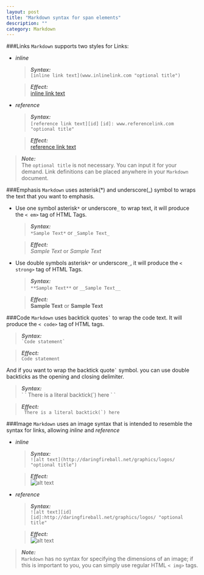 ```yaml
---
layout: post
title: "Markdown syntax for span elements"
description: ""
category: Markdown
---
```


###Links
`Markdown` supports two styles for Links:  

- *inline* 
	> ***Syntax:***  
	> `[inline link text](www.inlinelink.com "optional title")`

    > ***Effect:***  
    >[inline link text](www.inlinelink.com "optional title")
	
<!--more-->
- *reference*
   > ***Syntax:***  
   > `[reference link text][id]`
   > `[id]: www.referencelink.com "optional title"`

   >***Effect:***  
   >[reference link text][1]

>***Note:***  
>The `optional title` is not necessary.  You can input it for your demand.
>Link definitions can be placed anywhere in your `Markdown` document.

[1]: www.referencelink.com "optional title" 


###Emphasis
`Markdown` uses asterisk(*) and underscore(_) symbol to wraps the text that you want to emphasis.  

- Use one symbol asterisk`*` or underscore`_` to wrap text, it will produce the `< em>` tag of HTML Tags.  
	>***Syntax:***  
	>`*Sample Text*`  or `_Sample Text_`

	>___Effect:___  
	>*Sample Text* or _Sample Text_

- Use double symbols asterisk`*` or underscore`_`, it will produce the `< strong>` tag of HTML Tags.  
	>***Syntax:***  
	>`**Sample Text**` or `__Sample Text__`

	>***Effect:***  
	>**Sample Text** or __Sample Text__

###Code
`Markdown` uses backtick quotes`` ` `` to wrap the code text. It will produce the `< code>` tag of HTML tags.
>***Syntax:***  
>`` `Code statement` ``

>***Effect:***  
>`Code statement`

And if you want to wrap the backtick quote`` ` `` symbol. you can use double backticks as the opening and closing delimiter.  
>***Syntax:***  
> \` \` There is a literal backtick(\`) here \` \`

>***Effect:***  
>`` There is a literal backtick(`) here``

###Image
`Markdown` uses an image syntax that is intended to resemble the syntax for links, allowing *inline* and *reference*  

- *inline*
    >***Syntax:***  
	>`![alt text](http://daringfireball.net/graphics/logos/ "optional title")`  
	
    >***Effect:***  
	>![alt text](http://daringfireball.net/graphics/logos/ "optional title")

- *reference*
	> ***Syntax:***  
	>`![alt text][id]`
	>`[id]:http://daringfireball.net/graphics/logos/ "optional title"`  
	
    >***Effect:***  
	>![alt text][id]
	
[id]:http://daringfireball.net/graphics/logos/ "optional title"

>***Note:***  
>`Markdown` has no syntax for specifying the dimensions of an image; if this is important to you, you can simply use regular HTML `< img>` tags.

	
	

